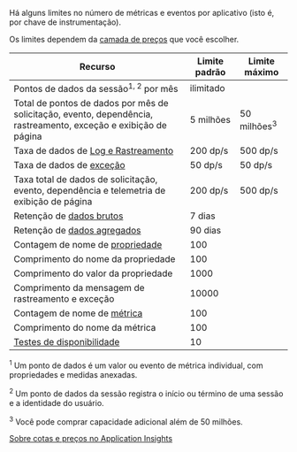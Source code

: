 Há alguns limites no número de métricas e eventos por aplicativo (isto é, por chave de instrumentação).

Os limites dependem da [camada de preços](https://azure.microsoft.com/pricing/details/application-insights/) que você escolher.

**Recurso** | **Limite padrão** | **Limite máximo**
-------- | ------------- | -------------
Pontos de dados da sessão<sup>1, 2</sup> por mês | ilimitado | 
Total de pontos de dados por mês de solicitação, evento, dependência, rastreamento, exceção e exibição de página | 5 milhões | 50 milhões<sup>3</sup>
Taxa de dados de [Log e Rastreamento](../articles/application-insights/app-insights-search-diagnostic-logs.md) | 200 dp/s | 500 dp/s
Taxa de dados de [exceção](../articles/application-insights/app-insights-asp-net-exceptions.md) | 50 dp/s | 50 dp/s
Taxa total de dados de solicitação, evento, dependência e telemetria de exibição de página | 200 dp/s | 500 dp/s
Retenção de [dados brutos](../articles/application-insights/app-insights-diagnostic-search.md) | 7 dias
Retenção de [dados agregados](../articles/application-insights/app-insights-metrics-explorer.md) | 90 dias
Contagem de nome de [propriedade](../articles/application-insights/app-insights-api-custom-events-metrics.md#properties) | 100 |
Comprimento do nome da propriedade | 100 | 
Comprimento do valor da propriedade | 1000 | 
Comprimento da mensagem de rastreamento e exceção | 10000 |
Contagem de nome de [métrica](../articles/application-insights/app-insights-api-custom-events-metrics.md#properties) | 100 |
Comprimento do nome da métrica | 100 | 
[Testes de disponibilidade](../articles/application-insights/app-insights-monitor-web-app-availability.md) | 10 | 

<sup>1</sup> Um ponto de dados é um valor ou evento de métrica individual, com propriedades e medidas anexadas.

<sup>2</sup> Um ponto de dados da sessão registra o início ou término de uma sessão e a identidade do usuário.

<sup>3</sup> Você pode comprar capacidade adicional além de 50 milhões.
 
[Sobre cotas e preços no Application Insights](../articles/application-insights/app-insights-pricing.md)

<!---HONumber=AcomDC_0622_2016-->